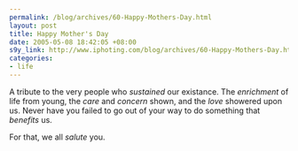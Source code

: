 ```yaml
--- 
permalink: /blog/archives/60-Happy-Mothers-Day.html
layout: post
title: Happy Mother's Day
date: 2005-05-08 18:42:05 +08:00
s9y_link: http://www.iphoting.com/blog/archives/60-Happy-Mothers-Day.html
categories: 
- life
---
```

<p class="whiteline"><p>A tribute to the very people who <em>sustained</em> our existance. The <em>enrichment</em> of life from young, the <em>care</em> and <em>concern</em> shown, and the <em>love</em> showered upon us. Never have you failed to go out of your way to do something that <em>benefits</em> us.</p>
</p><p class="break"><p>For that, we all <em>salute</em> you.</p></p>
